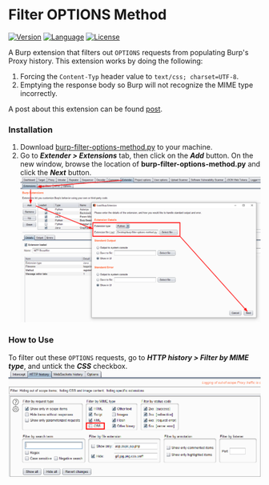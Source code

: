 # Filter OPTIONS Method
[![Version](https://img.shields.io/badge/Version-v1.0-green.svg)]()
[![Language](https://img.shields.io/badge/Language-Python-orange.svg)](https://www.python.org/)
[![License](https://img.shields.io/badge/License-MIT-red.svg)](https://github.com/capt-meelo/filter-options-method/blob/master/LICENSE)


A Burp extension that filters out `OPTIONS` requests from populating Burp's Proxy history. This extension works by doing the following:

1. Forcing the `Content-Typ` header value to `text/css; charset=UTF-8`.
2. Emptying the response body so Burp will not recognize the MIME type incorrectly.

A post about this extension can be found [post](https://captmeelo.com/pentest/2020/01/06/filter-options-method.html).

### Installation

1. Download [burp-filter-options-method.py](https://github.com/capt-meelo/filter-options-method/blob/master/filter-options-method.py) to your machine.
2. Go to _**Extender > Extensions**_ tab, then click on the _**Add**_ button. On the new window, browse the location of **burp-filter-options-method.py** and click the _**Next**_ button.
![Load Extension](/images/load-extension.png)


### How to Use

To filter out these `OPTIONS` requests, go to _**HTTP history > Filter by MIME type**_, and untick the _**CSS**_ checkbox.
![Filter CSS](/images/filter-css.png)
